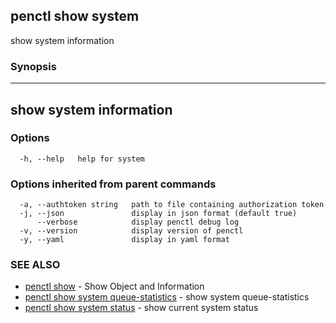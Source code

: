 ## penctl show system

show system information

### Synopsis



------------------------------------
 show system information 
------------------------------------


### Options

```
  -h, --help   help for system
```

### Options inherited from parent commands

```
  -a, --authtoken string   path to file containing authorization token
  -j, --json               display in json format (default true)
      --verbose            display penctl debug log
  -v, --version            display version of penctl
  -y, --yaml               display in yaml format
```

### SEE ALSO
* [penctl show](penctl_show.md)	 - Show Object and Information
* [penctl show system queue-statistics](penctl_show_system_queue-statistics.md)	 - show system queue-statistics
* [penctl show system status](penctl_show_system_status.md)	 - show current system status

